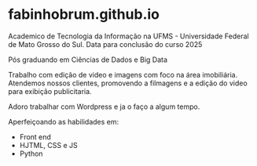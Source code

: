 # fabinhobrum.github.io

Academico de Tecnologia da Informação na UFMS - Universidade Federal de Mato Grosso do Sul.
Data para conclusão do curso 2025

Pós graduando em Ciências de Dados e Big Data

Trabalho com edição de video e imagens com foco na área imobiliária.
Atendemos nossos clientes, promovendo a filmagens e a edição do video para exibição publicitaria.

Adoro trabalhar com Wordpress e ja o faço a algum tempo.

Aperfeiçoando as habilidades em:
- Front end
- HJTML, CSS e JS
- Python


